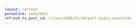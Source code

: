 ```yaml
---
layout: refresh
permalink: node/602/
refresh_to_post_id: /linux/2009/03/20/perl-audio-converter
---
```

